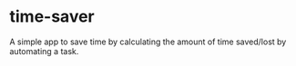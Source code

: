# time-saver

A simple app to save time by calculating the amount of time saved/lost by automating a task.
